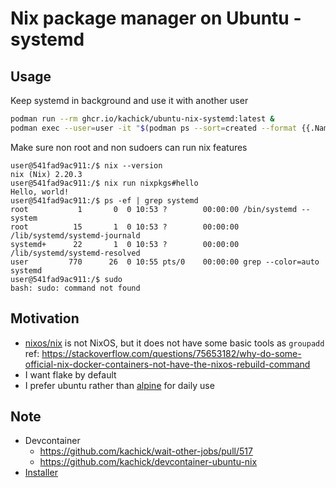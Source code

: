 # Nix package manager on Ubuntu - systemd

## Usage

Keep systemd in background and use it with another user

```bash
podman run --rm ghcr.io/kachick/ubuntu-nix-systemd:latest &
podman exec --user=user -it "$(podman ps --sort=created --format {{.Names}} | tail -1)" bash
```

Make sure non root and non sudoers can run nix features

```console
user@541fad9ac911:/$ nix --version
nix (Nix) 2.20.3
user@541fad9ac911:/$ nix run nixpkgs#hello
Hello, world!
user@541fad9ac911:/$ ps -ef | grep systemd
root           1       0  0 10:53 ?        00:00:00 /bin/systemd --system
root          15       1  0 10:53 ?        00:00:00 /lib/systemd/systemd-journald
systemd+      22       1  0 10:53 ?        00:00:00 /lib/systemd/systemd-resolved
user         770      26  0 10:55 pts/0    00:00:00 grep --color=auto systemd
user@541fad9ac911:/$ sudo
bash: sudo: command not found
```

## Motivation

- [nixos/nix](https://hub.docker.com/r/nixos/nix) is not NixOS, but it does not have some basic tools as `groupadd`\
  ref: <https://stackoverflow.com/questions/75653182/why-do-some-official-nix-docker-containers-not-have-the-nixos-rebuild-command>
- I want flake by default
- I prefer ubuntu rather than [alpine](https://hub.docker.com/r/nixos/nix) for daily use

## Note

- Devcontainer
  - https://github.com/kachick/wait-other-jobs/pull/517
  - https://github.com/kachick/devcontainer-ubuntu-nix
- [Installer](https://github.com/DeterminateSystems/nix-installer)
